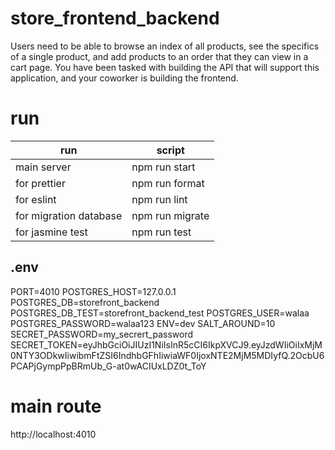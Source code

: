# store_frontend_backend
 Users need to be able to browse an index of all products, see the specifics of a single product, and add products to an order that they can view in a cart page. You have been tasked with building the API that will support this application, and your coworker is building the frontend.




# run 

 | run | script|
 |-------|--------|
 |main server| npm run start|
 |for prettier| npm run format|
 |for eslint| npm run lint|
 |for migration database|npm run migrate|
 |for jasmine test| npm run test|

## .env

PORT=4010
POSTGRES_HOST=127.0.0.1
POSTGRES_DB=storefront_backend
POSTGRES_DB_TEST=storefront_backend_test
POSTGRES_USER=walaa
POSTGRES_PASSWORD=walaa123
ENV=dev
SALT_AROUND=10
SECRET_PASSWORD=my_secrert_password
SECRET_TOKEN=eyJhbGciOiJIUzI1NiIsInR5cCI6IkpXVCJ9.eyJzdWIiOiIxMjM0NTY3ODkwIiwibmFtZSI6IndhbGFhIiwiaWF0IjoxNTE2MjM5MDIyfQ.2OcbU6PCAPjGympPpBRmUb_G-at0wACIUxLDZ0t_ToY

# main route
 http://localhost:4010



